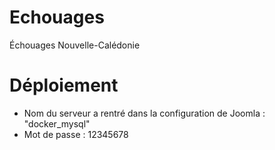 # Echouages
Échouages Nouvelle-Calédonie

# Déploiement
- Nom du serveur a rentré dans la configuration de Joomla : "docker_mysql"
- Mot de passe : 12345678